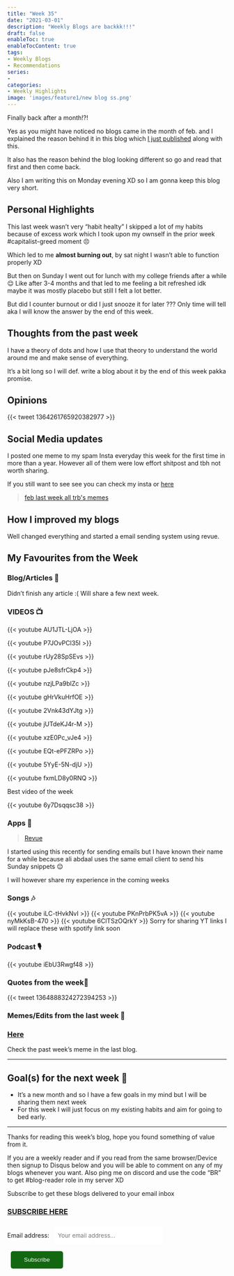 ```yaml
---
title: "Week 35"
date: "2021-03-01"
description: "Weekly Blogs are backkk!!!"
draft: false
enableToc: true
enableTocContent: true
tags:
- Weekly Blogs 
- Recommendations 
series:
-
categories:
- Weekly Highlights
image: 'images/feature1/new blog ss.png'
---
```


Finally back after a month!?!

Yes as you might have noticed no blogs came in the month of feb. and I explained the reason behind it in this blog which [I just published](https://blog.teeaarbee.com/archives/why-does-the-website-look-different/) along with this.
 
It also has the reason behind the blog looking different so go and read that first and then come back.
 
Also I am writing this on Monday evening XD so I am gonna keep this blog very short.

## Personal Highlights 
This last week wasn’t very “habit healty” I skipped a lot of my habits because of excess work which I took upon my ownself in the prior week #capitalist-greed moment 😣

Which led to me **almost burning out**, by sat night I wasn’t able to function properly XD

But then on Sunday I went out for lunch with my college friends after a while 😌 Like after 3-4 months and that led to me feeling a bit refreshed idk maybe 
it was mostly placebo but still I felt a lot better. 

But did I counter burnout or did I just snooze it for later ??? Only time will tell aka I will know the answer by the end of this week.

## Thoughts from the past week
I have a theory of dots and how I use that theory to understand the world around me and make sense of everything.

It’s a bit long so I will def. write a blog about it by the end of this week pakka promise.

## Opinions 
{{< tweet 1364261765920382977 >}}

## Social Media updates 
I posted one meme to my spam Insta everyday this week for the first time in more than a year.
However all of them were low effort shitpost and tbh not worth sharing.

If you still want to see see you can check my insta or [here](https://imgur.com/a/msOkoPW)

<blockquote class="imgur-embed-pub" lang="en" data-id="a/msOkoPW"  ><a href="//imgur.com/a/msOkoPW">feb last week all trb&#39;s memes</a></blockquote><script async src="//s.imgur.com/min/embed.js" charset="utf-8"></script>

## How I improved my blogs 
Well changed everything and started a email sending system using revue.

## My Favourites from the Week 
### Blog/Articles 📑

Didn’t finish any article :( 
Will share a few next week.

### VIDEOS 📺
 {{< youtube AU1JTL-LjOA >}}

 {{< youtube P7JOvPCl35I >}}

 {{< youtube rUy28SpSEvs >}}

 {{< youtube pJe8sfrCkp4 >}}

 {{< youtube nzjLPa9blZc >}}

 {{< youtube gHrVkuHrfOE >}}

 {{< youtube 2Vnk43dYJtg >}}

 {{< youtube jUTdeKJ4r-M >}}

 {{< youtube xzE0Pc_vJe4 >}}

 {{< youtube EQt-ePFZRPo >}}

 {{< youtube 5YyE-5N-djU >}}

 {{< youtube fxmLD8y0RNQ >}}

Best video of the week

 {{< youtube 6y7Dsqqsc38 >}}

### Apps 📱 
> [Revue](https://bit.ly/3r7iMXI)

I started using this recently for sending emails but I have known their name for a while because ali abdaal uses the same email client to send his Sunday snippets 😌

I will however share my experience in the coming weeks
<br>
### Songs 🎶
 {{< youtube iLC-tHvkNvI >}}
 {{< youtube PKnPrbPK5vA >}}
 {{< youtube nyMkKsB-470 >}}
 {{< youtube 6ClTSzOQrkY >}}
Sorry for sharing YT links I will replace these with spotify link soon
### Podcast 🎙
{{< youtube iEbU3Rwgf48 >}}
### Quotes from the week📃
{{< tweet 1364888324272394253 >}}

### Memes/Edits from the last week 🐒

### [Here](https://bit.ly/trbweek35memes)

Check the past week’s meme in the last blog.

----

## Goal(s) for the next week 🥅

- It’s a new month and so I have a few goals in my mind but I will be sharing them next week
- For this week I will just focus on my existing habits and aim for going to bed early.

----

Thanks for reading this week’s blog, hope you found something of value from it.

If you are a weekly reader and if you read from the same browser/Device then signup to Disqus below and you will be able to comment on any of my blogs whenever you want. Also ping me on discord and use the code “BR” to get #blog-reader role in my server XD

Subscribe to get these blogs delivered to your email inbox

### [SUBSCRIBE HERE](https://teeaarbee.com/#blog)
<div id="revue-embed">
<form action="https://www.getrevue.co/profile/teeaarbee/add_subscriber" method="post" id="revue-form" name="revue-form" target="_blank">
	<div class="revue-form-group">
	<label for="member_email">Email address: </label>
	<input class="mb-24 revue-form-field" placeholder="Your email address..." type="email" name="member[email]" id="member_email" style="width: 250px;padding: 8px;border-radius: 5px;font-family: inherit;border: 0;height: 40px;margin: 8px;">
	<div class="revue-form-actions" style="display: inline-block;">
		<input type="submit" class="button__large" value="Subscribe" name="member[subscribe]" id="member_submit" style="border: 0;height: 40px;width:120px;border-radius: 5px;background:#126710;color:#ffffff;cursor:pointer;margin: 8px;">
	</div>
	</div>
</form>
</div>
